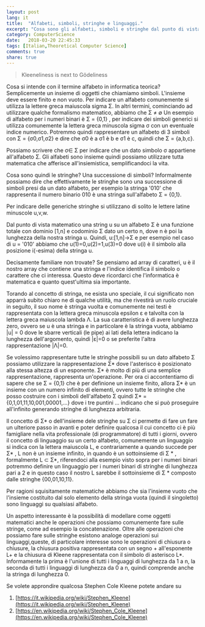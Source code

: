 ```yaml
---
layout: post
lang: it
title:  "Alfabeti, simboli, stringhe e linguaggi."
excerpt: "Cosa sono gli alfabeti, simboli e stringhe dal punto di vista dell'informatica teorica."
category: ComputerScience
date:   2018-03-20 22:45:33
tags: [Italian,Theoretical Computer Science]
comments: true
share: true
---
```


> Kleeneliness is next to Gödeliness 

Cosa si intende con il termine alfabeto in informatica teorica? 
Semplicemente un insieme di oggetti che chiamiamo simboli. L'insieme deve essere finito e non vuoto.
Per indicare un alfabeto comunemente si utilizza la lettere greca maiuscola sigma &Sigma;.
In altri termini, cominciando ad utilizzare qualche formalismo matematico, abbiamo che &Sigma; &ne; &empty;
Un esempio di alfabeto per i numeri binari è  &Sigma; = {0,1} , per indicare dei simboli generici si utilizza comunemente la lettera greca minuscola sigma &sigma; con un eventuale indice numerico.
Potremmo quindi rappresentare un alfabeto di 3 simboli con  &Sigma; = {&sigma;0,&sigma;1,&sigma;2} e dire che &sigma;0 è a &sigma;1 è b e &sigma;1 è c, quindi che &Sigma; = {a,b,c}.

Possiamo scrivere che &sigma;&isin; &Sigma; per indicare che un dato simbolo &sigma; appartiene all'alfabeto &Sigma;. Gli alfabeti sono insieme quindi possiamo utilizzare tutta matematica che afferisce all'insiemistica, semplificandoci la vita.

Cosa sono quindi le stringhe? Una successione di simboli? Informalmente possiamo dire che effettivamente le stringhe sono una successione di simboli presi da un dato alfabeto, per esempio la stringa '010' che rappresenta il numero binario 010 è una stringa sull'alfabeto 
&Sigma; = {0,1}. 

Per indicare delle generiche stringhe si utilizzano di solito le lettere latine minuscole u,v,w. 

Dal punto di vista matematico una string u su un alfabeto &Sigma; è una funzione totale con dominio [1,n] e codominio &Sigma; dato un certo n, dove n è poi la lunghezza della nostra stringa u.
Quindi, u:[1,n]->&Sigma; e per esempio nel caso di u = '010' abbiamo che u(1)=0,u(2)=1,u(3)=0 dove u(i) è il simbolo alla posizione i(-esima) della stringa u.

Decisamente familiare non trovate? Se pensiamo ad array di caratteri, u è il nostro array che contiene una stringa e l'indice identifica il simbolo o carattere che ci interessa. Questo deve ricordarci che l'informatica è matematica e quanto quest'ultima sia importante.

Torando al concetto di stringa, ne esista uno speciale, il cui significato non apparrà subito chiaro ne di qualche utilità, ma che rivestirà un ruolo cruciale in seguito, il suo nome è stringa vuolta e comunemente nei testi è rappresentata con la lettera greca minuscola epsilon &epsilon; e talvolta con la lettera greca maiuscola lambda &Lambda;. La sua caratteristica è di avere lunghezza zero, ovvero se u è una stringa e in particolare è la stringa vuota, abbiamo \|u\| = 0 dove le sbarre verticali (le pipe) ai lati della lettera indicano la lunghezza dell'argomento, quindi \|&epsilon;\|=0 o se preferite l'altra rappresentazione \|&Lambda;\|=0.

Se volessimo rappresentare tutte le stringhe possibili su un dato alfabeto &Sigma; possiamo utilizzare la rappresentazione &Sigma;* dove l'asterisco è posizionato alla stessa altezza di un esponente. &Sigma;* è molto di più di una semplice rappresentazione, rappresenta un'operazione. Per ora ci accontentiamo di sapere che se &Sigma; = {0,1} che è per definione un insieme finito, allora &Sigma;* è un insieme con un numero infinito di elementi, ovvero tutte le stringhe che posso costruire con i simboli dell'alfabeto &Sigma; quindi &Sigma;* = {0,1,01,11,10,001,00001,...} dove i tre puntini ... indicano che si può proseguire all'infinito generando stringhe di lunghezza arbitraria.

Il concetto di &Sigma;* o dell'insieme dele stringhe su &Sigma; ci permette di fare un fare un ulteriore passo in avanti e poter definire qualcosa il cui concetto ci è più famigliare nella vita professionale (di programmatore) di tutti i giorni, ovvero il concetto di linguaggio su un certo alfabeto, comunemente un linguaggio si indica con la lettera maiuscola L, e contrariamente a quando succede per &Sigma;* , L non è un insieme infinito, in quando è un sottoinsieme di 
&Sigma; * , formalmente L &sub; &Sigma;*, riferendoci alla esempio visto sopra per i numeri binari potremmo definire un linguaggio per i numeri binari di stringhe di lunghezza pari a 2 e in questo caso il nostro L sarebbe il sottoinsieme di &Sigma; * composto dalle stringhe {00,01,10,11}.

Per ragioni squisitamente matematiche abbiamo che sia l'insieme vuoto che l'insieme costituito dal solo elemento della stringa vuota (quindi il singoletto) sono linguaggi su qualsiasi alfabeto.

Un aspetto interessante è la possibilità di modellare come oggetti matematici anche le operazioni che possiamo comunemente fare sulle stringe, come ad esempio la concatenazione.
Oltre alle operazioni che possiamo fare sulle stringhe esistono analoge operazioni sui linguaggi,queste, di particolare interesse sono le operazioni di chiusura o chiusure, la chiusura positiva rappresentata con un segno + all'esponente L+ e la chiusura di Kleene rappresentata con il simbolo di asterisco L*. Informamente la prima è l'unione di tutti i linguaggi di lunghezza da 1 a n, la seconda di tutti i linguaggi di lunghezza da 0 a n, quindi comprende anche la stringa di lunghezza 0.

Se volete approndire qualcosa Stephen Cole Kleene potete andare su
1. [https://it.wikipedia.org/wiki/Stephen_Kleene](https://it.wikipedia.org/wiki/Stephen_Kleene)
2. [https://en.wikipedia.org/wiki/Stephen_Cole_Kleene](https://en.wikipedia.org/wiki/Stephen_Cole_Kleene)
